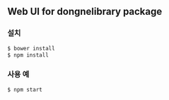 ## Web UI for dongnelibrary package

### 설치
```sh
$ bower install
$ npm install
```

### 사용 예
```sh
$ npm start
```

